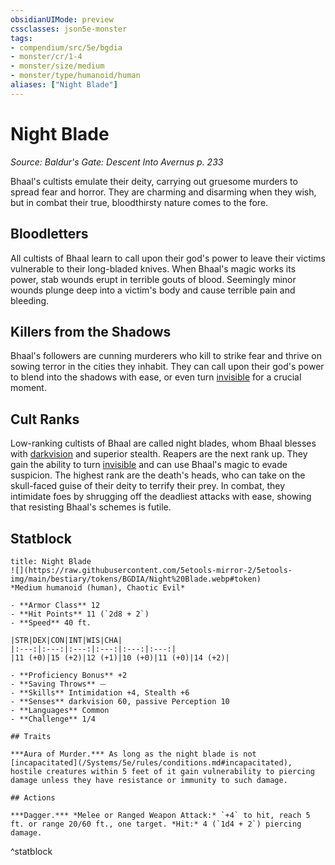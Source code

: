 ```yaml
---
obsidianUIMode: preview
cssclasses: json5e-monster
tags:
- compendium/src/5e/bgdia
- monster/cr/1-4
- monster/size/medium
- monster/type/humanoid/human
aliases: ["Night Blade"]
---
```

# Night Blade
*Source: Baldur's Gate: Descent Into Avernus p. 233*  

Bhaal's cultists emulate their deity, carrying out gruesome murders to spread fear and horror. They are charming and disarming when they wish, but in combat their true, bloodthirsty nature comes to the fore.

## Bloodletters

All cultists of Bhaal learn to call upon their god's power to leave their victims vulnerable to their long-bladed knives. When Bhaal's magic works its power, stab wounds erupt in terrible gouts of blood. Seemingly minor wounds plunge deep into a victim's body and cause terrible pain and bleeding.

## Killers from the Shadows

Bhaal's followers are cunning murderers who kill to strike fear and thrive on sowing terror in the cities they inhabit. They can call upon their god's power to blend into the shadows with ease, or even turn [invisible](/Systems/5e/rules/conditions.md#invisible) for a crucial moment.

## Cult Ranks

Low-ranking cultists of Bhaal are called night blades, whom Bhaal blesses with [darkvision](/Systems/5e/rules/senses.md#darkvision) and superior stealth. Reapers are the next rank up. They gain the ability to turn [invisible](/Systems/5e/rules/conditions.md#invisible) and can use Bhaal's magic to evade suspicion. The highest rank are the death's heads, who can take on the skull-faced guise of their deity to terrify their prey. In combat, they intimidate foes by shrugging off the deadliest attacks with ease, showing that resisting Bhaal's schemes is futile.

## Statblock

```ad-statblock
title: Night Blade
![](https://raw.githubusercontent.com/5etools-mirror-2/5etools-img/main/bestiary/tokens/BGDIA/Night%20Blade.webp#token)
*Medium humanoid (human), Chaotic Evil*

- **Armor Class** 12
- **Hit Points** 11 (`2d8 + 2`)
- **Speed** 40 ft.

|STR|DEX|CON|INT|WIS|CHA|
|:---:|:---:|:---:|:---:|:---:|:---:|
|11 (+0)|15 (+2)|12 (+1)|10 (+0)|11 (+0)|14 (+2)|

- **Proficiency Bonus** +2
- **Saving Throws** ⏤
- **Skills** Intimidation +4, Stealth +6
- **Senses** darkvision 60, passive Perception 10
- **Languages** Common
- **Challenge** 1/4

## Traits

***Aura of Murder.*** As long as the night blade is not [incapacitated](/Systems/5e/rules/conditions.md#incapacitated), hostile creatures within 5 feet of it gain vulnerability to piercing damage unless they have resistance or immunity to such damage.

## Actions

***Dagger.*** *Melee or Ranged Weapon Attack:* `+4` to hit, reach 5 ft. or range 20/60 ft., one target. *Hit:* 4 (`1d4 + 2`) piercing damage.
```
^statblock